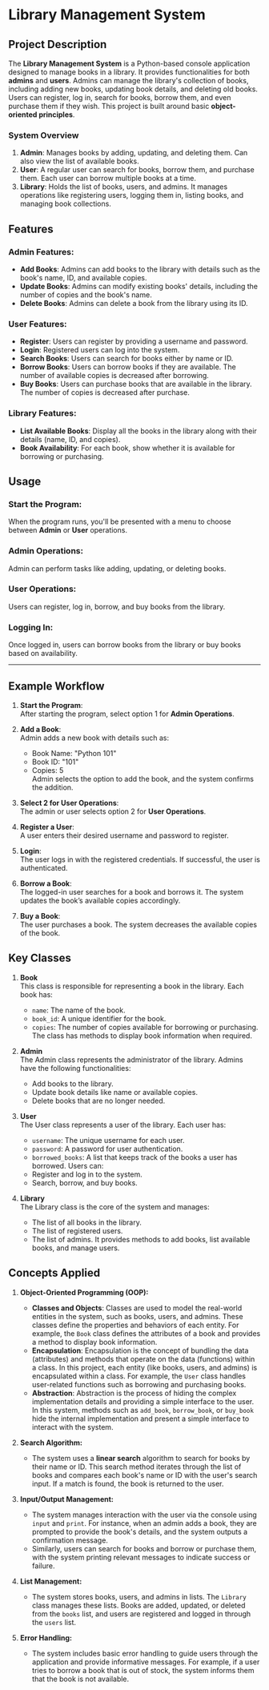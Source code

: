 

# **Library Management System**

## **Project Description**
The **Library Management System** is a Python-based console application designed to manage books in a library. It provides functionalities for both **admins** and **users**. Admins can manage the library's collection of books, including adding new books, updating book details, and deleting old books. Users can register, log in, search for books, borrow them, and even purchase them if they wish. This project is built around basic **object-oriented principles**.

### **System Overview**
1. **Admin**: Manages books by adding, updating, and deleting them. Can also view the list of available books.
2. **User**: A regular user can search for books, borrow them, and purchase them. Each user can borrow multiple books at a time.
3. **Library**: Holds the list of books, users, and admins. It manages operations like registering users, logging them in, listing books, and managing book collections.

## **Features**
### Admin Features:
- **Add Books**: Admins can add books to the library with details such as the book's name, ID, and available copies.
- **Update Books**: Admins can modify existing books' details, including the number of copies and the book's name.
- **Delete Books**: Admins can delete a book from the library using its ID.
  
### User Features:
- **Register**: Users can register by providing a username and password.
- **Login**: Registered users can log into the system.
- **Search Books**: Users can search for books either by name or ID.
- **Borrow Books**: Users can borrow books if they are available. The number of available copies is decreased after borrowing.
- **Buy Books**: Users can purchase books that are available in the library. The number of copies is decreased after purchase.

### Library Features:
- **List Available Books**: Display all the books in the library along with their details (name, ID, and copies).
- **Book Availability**: For each book, show whether it is available for borrowing or purchasing.

## **Usage**

### Start the Program:
When the program runs, you'll be presented with a menu to choose between **Admin** or **User** operations.

### Admin Operations:
Admin can perform tasks like adding, updating, or deleting books.

### User Operations:
Users can register, log in, borrow, and buy books from the library.

### Logging In:
Once logged in, users can borrow books from the library or buy books based on availability.

---

## **Example Workflow**

1. **Start the Program**:  
   After starting the program, select option 1 for **Admin Operations**.
   
2. **Add a Book**:  
   Admin adds a new book with details such as:  
   - Book Name: "Python 101"  
   - Book ID: "101"  
   - Copies: 5  
   Admin selects the option to add the book, and the system confirms the addition.

3. **Select 2 for User Operations**:  
   The admin or user selects option 2 for **User Operations**.  

4. **Register a User**:  
   A user enters their desired username and password to register.

5. **Login**:  
   The user logs in with the registered credentials. If successful, the user is authenticated.

6. **Borrow a Book**:  
   The logged-in user searches for a book and borrows it. The system updates the book’s available copies accordingly.

7. **Buy a Book**:  
   The user purchases a book. The system decreases the available copies of the book.

## **Key Classes**
1. **Book**  
   This class is responsible for representing a book in the library. Each book has:
   - `name`: The name of the book.
   - `book_id`: A unique identifier for the book.
   - `copies`: The number of copies available for borrowing or purchasing.
   The class has methods to display book information when required.

2. **Admin**  
   The Admin class represents the administrator of the library. Admins have the following functionalities:
   - Add books to the library.
   - Update book details like name or available copies.
   - Delete books that are no longer needed.

3. **User**  
   The User class represents a user of the library. Each user has:
   - `username`: The unique username for each user.
   - `password`: A password for user authentication.
   - `borrowed_books`: A list that keeps track of the books a user has borrowed.
   Users can:
   - Register and log in to the system.
   - Search, borrow, and buy books.

4. **Library**  
   The Library class is the core of the system and manages:
   - The list of all books in the library.
   - The list of registered users.
   - The list of admins.
   It provides methods to add books, list available books, and manage users.

## **Concepts Applied**
1. **Object-Oriented Programming (OOP):**
   - **Classes and Objects**: Classes are used to model the real-world entities in the system, such as books, users, and admins. These classes define the properties and behaviors of each entity. For example, the `Book` class defines the attributes of a book and provides a method to display book information.
   - **Encapsulation**: Encapsulation is the concept of bundling the data (attributes) and methods that operate on the data (functions) within a class. In this project, each entity (like books, users, and admins) is encapsulated within a class. For example, the `User` class handles user-related functions such as borrowing and purchasing books.
   - **Abstraction**: Abstraction is the process of hiding the complex implementation details and providing a simple interface to the user. In this system, methods such as `add_book`, `borrow_book`, or `buy_book` hide the internal implementation and present a simple interface to interact with the system.

2. **Search Algorithm:**
   - The system uses a **linear search** algorithm to search for books by their name or ID. This search method iterates through the list of books and compares each book's name or ID with the user's search input. If a match is found, the book is returned to the user.

3. **Input/Output Management:**
   - The system manages interaction with the user via the console using `input` and `print`. For instance, when an admin adds a book, they are prompted to provide the book's details, and the system outputs a confirmation message.
   - Similarly, users can search for books and borrow or purchase them, with the system printing relevant messages to indicate success or failure.

4. **List Management:**
   - The system stores books, users, and admins in lists. The `Library` class manages these lists. Books are added, updated, or deleted from the `books` list, and users are registered and logged in through the `users` list.

5. **Error Handling:**
   - The system includes basic error handling to guide users through the application and provide informative messages. For example, if a user tries to borrow a book that is out of stock, the system informs them that the book is not available.
